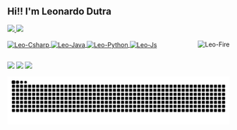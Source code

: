  ## Hi!! I'm Leonardo Dutra
 <div>
  <a href="https://github.com/leonardo18">
  <img height="180em" src="https://github-readme-stats.vercel.app/api?username=leonardo18&show_icons=true&theme=dark&include_all_commits=true&count_private=true"/>
  <img height="180em" src="https://github-readme-stats.vercel.app/api/top-langs/?username=leonardo18&layout=compact&langs_count=7&theme=dark"/>
</div>
<div style="display: inline_block"><br>
  <img align="center" alt="Leo-Csharp" height="30" width="40" src="https://cdn.jsdelivr.net/gh/devicons/devicon/icons/csharp/csharp-original.svg">
  <img align="center" alt="Leo-Java" height="30" width="40" src="https://cdn.jsdelivr.net/gh/devicons/devicon/icons/java/java-original.svg">
  <img align="center" alt="Leo-Python" height="30" width="40" src="https://cdn.jsdelivr.net/gh/devicons/devicon/icons/python/python-original.svg">
  <img align="center" alt="Leo-Js" height="30" width="40" src="https://cdn.jsdelivr.net/gh/devicons/devicon/icons/javascript/javascript-original.svg">
  <img align="right" alt="Leo-Fire" src="https://media4.giphy.com/media/13HgwGsXF0aiGY/200w.webp?cid=ecf05e47790pc9rvlhsfdmk5ct3fep6exmf8vffo6wll3ipr&rid=200w.webp&ct=g">
</div>
  
 ##
<div> 
  <a href="https://twitter.com/Dynamster" target="_blank"><img src="https://img.shields.io/badge/Twitter-1DA1F2?style=for-the-badge&logo=twitter&logoColor=white" target="_blank"></a>
  <a href = "mailto:leo_dutra18@hotmail.com"><img src="https://img.shields.io/badge/Microsoft_Outlook-0078D4?style=for-the-badge&logo=microsoft-outlook&logoColor=white" target="_blank"></a>
  <a href="https://www.linkedin.com/in/leonardo-dutra-dos-anjos-968743b6" target="_blank"><img src="https://img.shields.io/badge/-LinkedIn-%230077B5?style=for-the-badge&logo=linkedin&logoColor=white" target="_blank"></a>
 
 ![Snake animation](https://github.com/leonardo18/leonardo18/blob/output/github-contribution-grid-snake.svg)
 
 </div>
